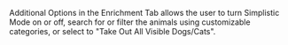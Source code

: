 Additional Options in the Enrichment Tab allows the user to turn Simplistic Mode on or off, search for or filter the animals using customizable categories, or select to "Take Out All Visible Dogs/Cats".
